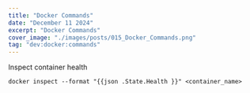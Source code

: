 ```yaml
---
title: "Docker Commands"
date: "December 11 2024"
excerpt: "Docker Commands"
cover_image: "./images/posts/015_Docker_Commands.png"
tag: "dev:docker:commands"
---
```


Inspect container health
```
docker inspect --format "{{json .State.Health }}" <container_name>
```
